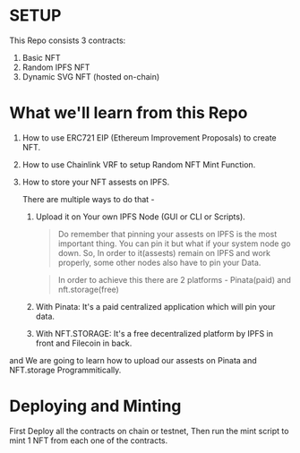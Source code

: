 # SETUP

This Repo consists 3 contracts:

1. Basic NFT
2. Random IPFS NFT
3. Dynamic SVG NFT (hosted on-chain)

# What we'll learn from this Repo

1. How to use ERC721 EIP (Ethereum Improvement Proposals) to create NFT.

2. How to use Chainlink VRF to setup Random NFT Mint Function.

3. How to store your NFT assests on IPFS.

   There are multiple ways to do that -

   1. Upload it on Your own IPFS Node (GUI or CLI or Scripts).

      > Do remember that pinning your assests on IPFS is the most important thing. You can pin it but what if your system node go down. So, In order to it(assests) remain on IPFS and work properly, some other nodes also have to pin your Data.

      > In order to achieve this there are 2 platforms - 
      Pinata(paid) and nft.storage(free)

   2. With Pinata: It's a paid centralized application which will
      pin your data.

   3. With NFT.STORAGE: It's a free decentralized platform by IPFS
      in front and Filecoin in back.

and We are going to learn how to upload our assests on Pinata and NFT.storage Programmitically.
   
# Deploying and Minting

First Deploy all the contracts on chain or testnet, Then run the mint script to mint 1 NFT from each one of the contracts.
  
   